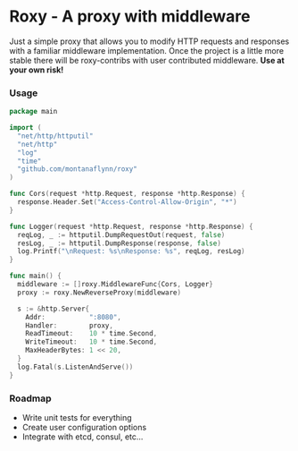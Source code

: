 # Roxy - A proxy with middleware

Just a simple proxy that allows you to modify HTTP requests and responses with a familiar middleware implementation. Once the project is a little more stable there will be roxy-contribs with user contributed middleware. **Use at your own risk!**

### Usage

```go
package main

import (  
  "net/http/httputil"
  "net/http"
  "log"
  "time"
  "github.com/montanaflynn/roxy"
)

func Cors(request *http.Request, response *http.Response) {
  response.Header.Set("Access-Control-Allow-Origin", "*")
}

func Logger(request *http.Request, response *http.Response) {
  reqLog, _ := httputil.DumpRequestOut(request, false)
  resLog, _ := httputil.DumpResponse(response, false)
  log.Printf("\nRequest: %s\nResponse: %s", reqLog, resLog)
}

func main() {
  middleware := []roxy.MiddlewareFunc{Cors, Logger}
  proxy := roxy.NewReverseProxy(middleware)

  s := &http.Server{
    Addr:           ":8080",
    Handler:        proxy,
    ReadTimeout:    10 * time.Second,
    WriteTimeout:   10 * time.Second,
    MaxHeaderBytes: 1 << 20,
  }
  log.Fatal(s.ListenAndServe())
}
```

### Roadmap

- Write unit tests for everything
- Create user configuration options
- Integrate with etcd, consul, etc...